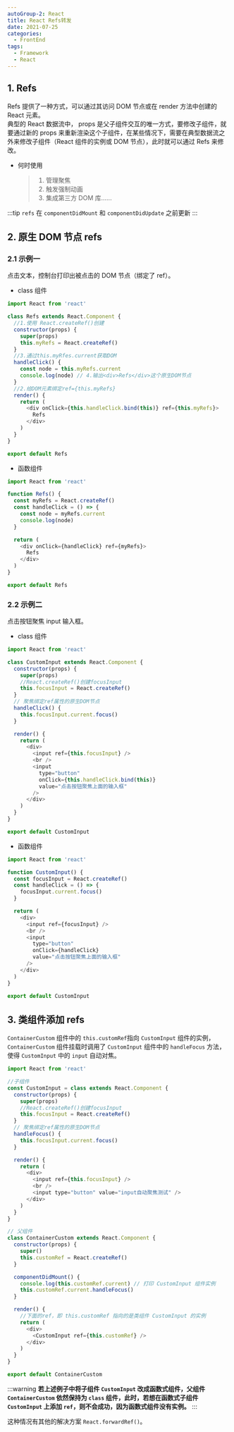 ```yaml
---
autoGroup-2: React
title: React Refs转发
date: 2021-07-25
categories:
  - FrontEnd
tags:
  - Framework
  - React
---
```


## 1. Refs

Refs 提供了一种方式，可以通过其访问 DOM 节点或在 render 方法中创建的 React 元素。  
典型的 React 数据流中， props 是父子组件交互的唯一方式，要修改子组件，就要通过新的 props 来重新渲染这个子组件，在某些情况下，需要在典型数据流之外来修改子组件（React 组件的实例或 DOM 节点），此时就可以通过 Refs 来修改。

- 何时使用
  > 1. 管理聚焦
  > 2. 触发强制动画
  > 3. 集成第三方 DOM 库......

:::tip
`refs` 在 `componentDidMount` 和 `componentDidUpdate` 之前更新
:::

## 2. 原生 DOM 节点 refs

### 2.1 示例一

点击文本，控制台打印出被点击的 DOM 节点（绑定了 ref）。

- class 组件

```js
import React from 'react'

class Refs extends React.Component {
  //1.使用 React.createRef()创建
  constructor(props) {
    super(props)
    this.myRefs = React.createRef()
  }
  //3.通过this.myRfes.current获取DOM
  handleClick() {
    const node = this.myRefs.current
    console.log(node) // 4.输出<div>Refs</div>这个原生DOM节点
  }
  //2.给DOM元素绑定ref={this.myRefs}
  render() {
    return (
      <div onClick={this.handleClick.bind(this)} ref={this.myRefs}>
        Refs
      </div>
    )
  }
}

export default Refs
```

- 函数组件

```js
import React from 'react'

function Refs() {
  const myRefs = React.createRef()
  const handleClick = () => {
    const node = myRefs.current
    console.log(node)
  }

  return (
    <div onClick={handleClick} ref={myRefs}>
      Refs
    </div>
  )
}

export default Refs
```

### 2.2 示例二

点击按钮聚焦 input 输入框。

- class 组件

```js
import React from 'react'

class CustomInput extends React.Component {
  constructor(props) {
    super(props)
    //React.createRef()创建focusInput
    this.focusInput = React.createRef()
  }
  // 聚焦绑定ref属性的原生DOM节点
  handleClick() {
    this.focusInput.current.focus()
  }

  render() {
    return (
      <div>
        <input ref={this.focusInput} />
        <br />
        <input
          type="button"
          onClick={this.handleClick.bind(this)}
          value="点击按钮聚焦上面的输入框"
        />
      </div>
    )
  }
}

export default CustomInput
```

- 函数组件

```js
import React from 'react'

function CustomInput() {
  const focusInput = React.createRef()
  const handleClick = () => {
    focusInput.current.focus()
  }

  return (
    <div>
      <input ref={focusInput} />
      <br />
      <input
        type="button"
        onClick={handleClick}
        value="点击按钮聚焦上面的输入框"
      />
    </div>
  )
}

export default CustomInput
```

## 3. 类组件添加 refs

`ContainerCustom` 组件中的 `this.customRef`指向 `CustomInput` 组件的实例，`ContainerCustom` 组件挂载时调用了 `CustomInput` 组件中的 `handleFocus` 方法，使得 `CustomInput` 中的 `input` 自动对焦。

```js
import React from 'react'

//子组件
const CustomInput = class extends React.Component {
  constructor(props) {
    super(props)
    //React.createRef()创建focusInput
    this.focusInput = React.createRef()
  }
  // 聚焦绑定ref属性的原生DOM节点
  handleFocus() {
    this.focusInput.current.focus()
  }

  render() {
    return (
      <div>
        <input ref={this.focusInput} />
        <br />
        <input type="button" value="input自动聚焦测试" />
      </div>
    )
  }
}

// 父组件
class ContainerCustom extends React.Component {
  constructor(props) {
    super()
    this.customRef = React.createRef()
  }

  componentDidMount() {
    console.log(this.customRef.current) // 打印 CustomInput 组件实例
    this.customRef.current.handleFocus()
  }

  render() {
    //下面的ref，即 this.customRef 指向的是类组件 CustomInput 的实例
    return (
      <div>
        <CustomInput ref={this.customRef} />
      </div>
    )
  }
}

export default ContainerCustom
```

:::warning
**若上述例子中将子组件 `CustomInput` 改成函数式组件，父组件 `ContainerCustom` 依然保持为 `class` 组件，此时，若想在函数式子组件 `CustomInput` 上添加 `ref`，则不会成功，因为函数式组件没有实例。**
:::

这种情况有其他的解决方案 `React.forwardRef()`。
